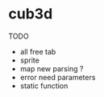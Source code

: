 # cub3d

TODO

- all free tab
- sprite
- map new parsing ?
- error need parameters
- static function
